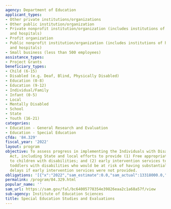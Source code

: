 ```yaml
---
agency: Department of Education
applicant_types:
- Other private institutions/organizations
- Other public institution/organization
- Private nonprofit institution/organization (includes institutions of higher education
  and hospitals)
- Profit organization
- Public nonprofit institution/organization (includes institutions of higher education
  and hospitals)
- Small business (less than 500 employees)
assistance_types:
- Project Grants
beneficiary_types:
- Child (6-15)
- Disabled (e.g. Deaf, Blind, Physically Disabled)
- Education (0-8)
- Education (9-12)
- Individual/Family
- Infant (0-5)
- Local
- Mentally Disabled
- School
- State
- Youth (16-21)
categories:
- Education - General Research and Evaluation
- Education - Special Education
cfda: '84.329'
fiscal_year: '2022'
layout: program
objective: To assess progress in implementing the Individuals with Disabilities Education
  Act, including State and local efforts to provide (1) Free appropriate public education
  to children with disabilities; and (2) early intervention services to infants and
  toddlers with disabilities who would be at risk of having substantial developmental
  delays if early intervention services were not provided.
obligations: '[{"x":"2022","sam_estimate":0.0,"sam_actual":13318000.0,"usa_spending_actual":0.0},{"x":"2023","sam_estimate":13318000.0,"sam_actual":0.0,"usa_spending_actual":0.0},{"x":"2024","sam_estimate":13318000.0,"sam_actual":0.0,"usa_spending_actual":0.0}]'
permalink: /program/84.329.html
popular_name: ''
sam_url: https://sam.gov/fal/bc64005778354e39826eaa2c1a68a57f/view
sub-agency: Institute of Education Sciences
title: Special Education Studies and Evaluations
---
```

